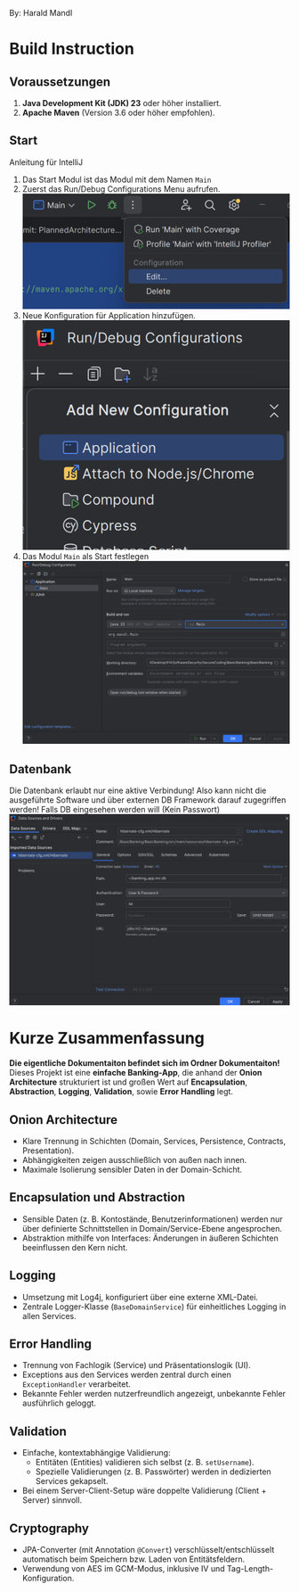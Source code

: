 By: Harald Mandl

# Build Instruction

## Voraussetzungen
1. **Java Development Kit (JDK) 23** oder höher installiert.  
2. **Apache Maven** (Version 3.6 oder höher empfohlen).  

## Start
Anleitung für IntelliJ
1. Das Start Modul ist das Modul mit dem Namen `Main`
2. Zuerst das Run/Debug Configurations Menu aufrufen.
![image](img/IntelliJ-Get-Into-Config-.png)
3. Neue Konfiguration für Application hinzufügen.
![image](img/IntelliH-Add-Applicaiton-Config.png)
4. Das Modul `Main` als Start festlegen
![image](img/IntelliJ-Setup-Config.png)

## Datenbank
Die Datenbank erlaubt nur eine aktive Verbindung! Also kann nicht die ausgeführte Software und über externen DB Framework darauf zugegriffen werden!
Falls DB eingesehen werden will (Kein Passwort)
![image](img/IntelliJ-DB-Connection.png)


# Kurze Zusammenfassung
**Die eigentliche Dokumentaiton befindet sich im Ordner Dokumentaiton!**   
Dieses Projekt ist eine **einfache Banking-App**, die anhand der **Onion Architecture** strukturiert ist und großen Wert auf **Encapsulation**, **Abstraction**, **Logging**, **Validation**, sowie **Error Handling** legt. 

## Onion Architecture
- Klare Trennung in Schichten (Domain, Services, Persistence, Contracts, Presentation).
- Abhängigkeiten zeigen ausschließlich von außen nach innen.
- Maximale Isolierung sensibler Daten in der Domain-Schicht.

## Encapsulation und Abstraction
- Sensible Daten (z. B. Kontostände, Benutzerinformationen) werden nur über definierte Schnittstellen in Domain/Service-Ebene angesprochen.
- Abstraktion mithilfe von Interfaces: Änderungen in äußeren Schichten beeinflussen den Kern nicht.

## Logging
- Umsetzung mit Log4j, konfiguriert über eine externe XML-Datei.
- Zentrale Logger-Klasse (`BaseDomainService`) für einheitliches Logging in allen Services.

## Error Handling
- Trennung von Fachlogik (Service) und Präsentationslogik (UI).
- Exceptions aus den Services werden zentral durch einen `ExceptionHandler` verarbeitet.
- Bekannte Fehler werden nutzerfreundlich angezeigt, unbekannte Fehler ausführlich geloggt.

## Validation
- Einfache, kontextabhängige Validierung:
  - Entitäten (Entities) validieren sich selbst (z. B. `setUsername`).
  - Spezielle Validierungen (z. B. Passwörter) werden in dedizierten Services gekapselt.
- Bei einem Server-Client-Setup wäre doppelte Validierung (Client + Server) sinnvoll.

## Cryptography
- JPA-Converter (mit Annotation `@Convert`) verschlüsselt/entschlüsselt automatisch beim Speichern bzw. Laden von Entitätsfeldern.
- Verwendung von AES im GCM-Modus, inklusive IV und Tag-Length-Konfiguration.

